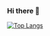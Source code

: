 ### Hi there 👋

[![Top Langs](https://github-readme-stats-git-masterrstaa-rickstaa.vercel.app/api/top-langs/?username=Ananthsada&layout=compact&langs_count=8)](https://github.com/anuraghazra/github-readme-stats)
